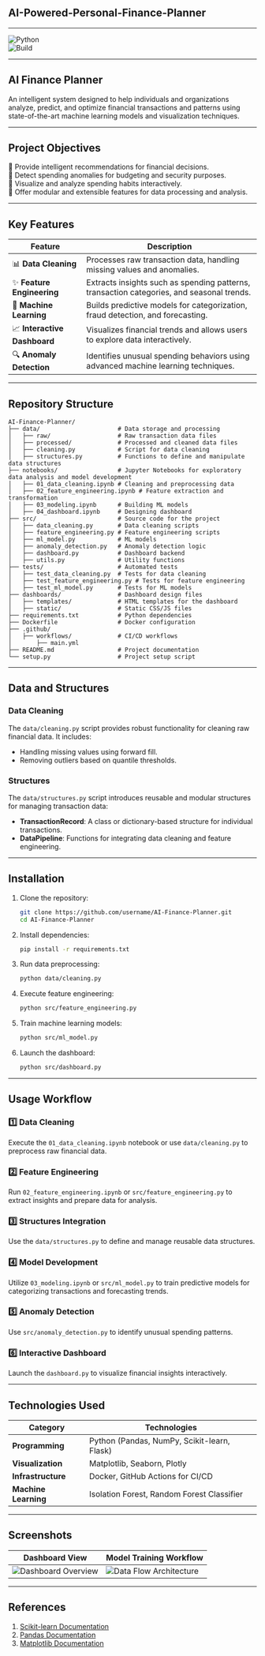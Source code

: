 ## AI-Powered-Personal-Finance-Planner

---

![Python](https://img.shields.io/badge/Python-3.9-blue.svg)  
![Build](https://img.shields.io/github/actions/workflow/status/username/repo-name/ci-cd.yml?branch=main)

---

## **AI Finance Planner**

An intelligent system designed to help individuals and organizations analyze, predict, and optimize financial transactions and patterns using state-of-the-art machine learning models and visualization techniques.

---

## **Project Objectives**

🔹 Provide intelligent recommendations for financial decisions.  
🔹 Detect spending anomalies for budgeting and security purposes.  
🔹 Visualize and analyze spending habits interactively.  
🔹 Offer modular and extensible features for data processing and analysis.  

---

## **Key Features**

| Feature                     | Description                                                                                     |
|-----------------------------|-------------------------------------------------------------------------------------------------|
| 📊 **Data Cleaning**         | Processes raw transaction data, handling missing values and anomalies.                         |
| ✨ **Feature Engineering**   | Extracts insights such as spending patterns, transaction categories, and seasonal trends.       |
| 🤖 **Machine Learning**      | Builds predictive models for categorization, fraud detection, and forecasting.                 |
| 📈 **Interactive Dashboard** | Visualizes financial trends and allows users to explore data interactively.                   |
| 🔍 **Anomaly Detection**     | Identifies unusual spending behaviors using advanced machine learning techniques.              |

---

## **Repository Structure**

```plaintext
AI-Finance-Planner/
├── data/                      # Data storage and processing
│   ├── raw/                   # Raw transaction data files
│   ├── processed/             # Processed and cleaned data files
│   ├── cleaning.py            # Script for data cleaning
│   ├── structures.py          # Functions to define and manipulate data structures
├── notebooks/                 # Jupyter Notebooks for exploratory data analysis and model development
│   ├── 01_data_cleaning.ipynb # Cleaning and preprocessing data
│   ├── 02_feature_engineering.ipynb # Feature extraction and transformation
│   ├── 03_modeling.ipynb      # Building ML models
│   ├── 04_dashboard.ipynb     # Designing dashboard
├── src/                       # Source code for the project
│   ├── data_cleaning.py       # Data cleaning scripts
│   ├── feature_engineering.py # Feature engineering scripts
│   ├── ml_model.py            # ML models
│   ├── anomaly_detection.py   # Anomaly detection logic
│   ├── dashboard.py           # Dashboard backend
│   ├── utils.py               # Utility functions
├── tests/                     # Automated tests
│   ├── test_data_cleaning.py  # Tests for data cleaning
│   ├── test_feature_engineering.py # Tests for feature engineering
│   ├── test_ml_model.py       # Tests for ML models
├── dashboards/                # Dashboard design files
│   ├── templates/             # HTML templates for the dashboard
│   ├── static/                # Static CSS/JS files
├── requirements.txt           # Python dependencies
├── Dockerfile                 # Docker configuration
├── .github/                   
│   ├── workflows/             # CI/CD workflows
│       ├── main.yml
├── README.md                  # Project documentation
└── setup.py                   # Project setup script
```

---

## **Data and Structures**

### **Data Cleaning**
The `data/cleaning.py` script provides robust functionality for cleaning raw financial data. It includes:  
- Handling missing values using forward fill.  
- Removing outliers based on quantile thresholds.

### **Structures**
The `data/structures.py` script introduces reusable and modular structures for managing transaction data:  
- **TransactionRecord**: A class or dictionary-based structure for individual transactions.  
- **DataPipeline**: Functions for integrating data cleaning and feature engineering.  

---

## **Installation**

1. Clone the repository:  
   ```bash
   git clone https://github.com/username/AI-Finance-Planner.git
   cd AI-Finance-Planner
   ```

2. Install dependencies:  
   ```bash
   pip install -r requirements.txt
   ```

3. Run data preprocessing:  
   ```bash
   python data/cleaning.py
   ```

4. Execute feature engineering:  
   ```bash
   python src/feature_engineering.py
   ```

5. Train machine learning models:  
   ```bash
   python src/ml_model.py
   ```

6. Launch the dashboard:  
   ```bash
   python src/dashboard.py
   ```

---

## **Usage Workflow**

### 1️⃣ Data Cleaning  
Execute the `01_data_cleaning.ipynb` notebook or use `data/cleaning.py` to preprocess raw financial data.  

### 2️⃣ Feature Engineering  
Run `02_feature_engineering.ipynb` or `src/feature_engineering.py` to extract insights and prepare data for analysis.  

### 3️⃣ Structures Integration  
Use the `data/structures.py` to define and manage reusable data structures.  

### 4️⃣ Model Development  
Utilize `03_modeling.ipynb` or `src/ml_model.py` to train predictive models for categorizing transactions and forecasting trends.  

### 5️⃣ Anomaly Detection  
Use `src/anomaly_detection.py` to identify unusual spending patterns.

### 6️⃣ Interactive Dashboard  
Launch the `dashboard.py` to visualize financial insights interactively.

---

## **Technologies Used**

| Category          | Technologies                                                                                         |
|-------------------|-----------------------------------------------------------------------------------------------------|
| **Programming**   | Python (Pandas, NumPy, Scikit-learn, Flask)                                                         |
| **Visualization** | Matplotlib, Seaborn, Plotly                                                                         |
| **Infrastructure**| Docker, GitHub Actions for CI/CD                                                                    |
| **Machine Learning** | Isolation Forest, Random Forest Classifier                                                       |

---

## **Screenshots**

| Dashboard View                  | Model Training Workflow               |
|---------------------------------|---------------------------------------|
| ![Dashboard Overview](https://github.com/benefoon/AI-Powered-Personal-Finance-Planner/blob/main/screenshots/dashboard_mock.png) | ![Data Flow Architecture](https://github.com/benefoon/AI-Powered-Personal-Finance-Planner/blob/main/screenshots/architecture_mock.png) |

---

## **References**

1. [Scikit-learn Documentation](https://scikit-learn.org/stable/)  
2. [Pandas Documentation](https://pandas.pydata.org/docs/)  
3. [Matplotlib Documentation](https://matplotlib.org/stable/index.html)  
